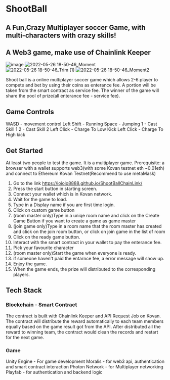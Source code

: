 # ShootBall
## A Fun,Crazy Multiplayer soccer Game, with multi-characters with crazy skills!
## A Web3 game, make use of Chainlink Keeper

![image](https://user-images.githubusercontent.com/19797490/170442151-fa584387-8c20-4823-b230-3646cee44586.png)
![2022-05-26 18-50-46_Moment](https://user-images.githubusercontent.com/19797490/170704220-08d44392-5e72-4683-bbd1-4e9e4aab5ea5.jpg)
![2022-05-26 18-50-46_Trim (1)](https://user-images.githubusercontent.com/19797490/170704832-38e1b8b1-2bbf-48f4-8490-83d70d1b8871.gif)
![2022-05-26 18-50-46_Moment2](https://user-images.githubusercontent.com/19797490/170704249-52b585f0-aae2-423e-895b-05e17fb39132.jpg)

Shoot ball is a online multiplayer soccer game which allows 2-6 player to compete and bet by using their coins as enterance fee.
A portion will be taken from the smart contract as service fee. The winner of the game will share the pool of prize(all enterance fee - service fee).

## Game Controls
WASD - movement control
Left Shift - Running
Space - Jumping
1 - Cast Skill 1
2 - Cast Skill 2
Left Click - Charge To Low Kick
Left Click - Charge To High kick

## Get Started
At least two people to test the game. It is a multiplayer game.
Prerequisite: a browser with a wallet supports web3(with some Kovan testnet eth ~0.01eth) and connect to Ethereum Kovan Testnet(Recommend to use metaMask)

1. Go to the link https://ioioio8888.github.io/ShootBallChainLink/
2. Press the start button in starting screen.
3. Connect your wallet which is in Kovan network.
4. Wait for the game to load.
5. Type in a Display name if you are first time login.
6. Click on custom game button
7. (room master only)Type in a uniqe room name and click on the Create Game Button if you want to create a game as game master
8. (join game only)Type in a room name that the room master has created and click on the join room button, or click on join game in the list of room
9. Click on the ready game button.
10. Interact with the smart contract in your wallet to pay the enterance fee.
11. Pick your favourite character
12. (room master only)Start the game when everyone is ready.
13. if someone haven't paid the entarnce fee, a error message will show up.
14. Enjoy the game.
15. When the game ends, the prize will distributed to the corresponding players.

## Tech Stack
### Blockchain - Smart Contract
  The contract is built with Chainlink Keeper and API Request Job on Kovan.
  The contract will distribute the reward automatically to each team members equally based on the game result got from the API.
  After distributed all the reward to winning team, the contract would clean the records and restart for the next game.
  

### Game
  Unity Engine - For game development
  Moralis - for web3 api, authentication and smart contract interaction
  Photon Network - for Multiplayer networking
  Playfab - for authentication and backend logic
  

